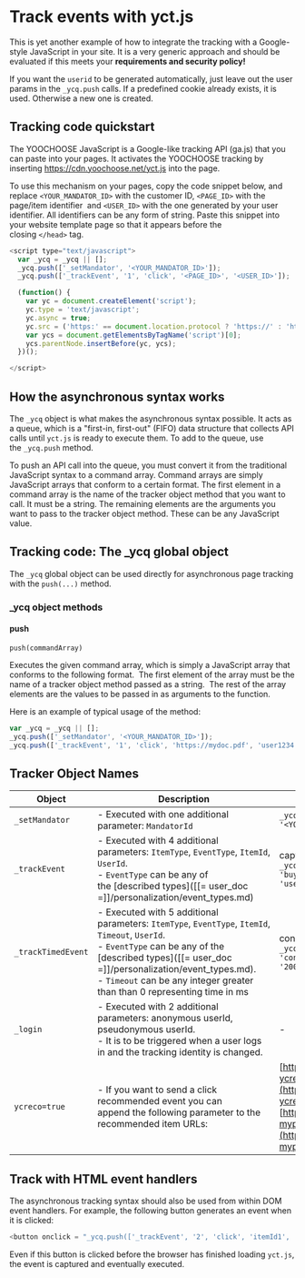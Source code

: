 # Track events with yct.js

This is yet another example of how to integrate the tracking with a Google-style 
JavaScript in your site. 
It is a very generic approach and should be evaluated if this meets your 
**requirements and security policy!**

If you want the `userid` to be generated automatically, just leave out the user 
params in the `_ycq.push` calls.
If a predefined cookie already exists, it is used. 
Otherwise a new one is created.

## Tracking code quickstart

The YOOCHOOSE JavaScript is a Google-like tracking API (ga.js) that you can paste 
into your pages. 
It activates the YOOCHOOSE tracking by inserting <https://cdn.yoochoose.net/yct.js> 
into the page.

To use this mechanism on your pages, copy the code snippet below, and replace 
`<YOUR_MANDATOR_ID>` with the customer ID, `<PAGE_ID>` with the page/item identifier 
and `<USER_ID>` with the one generated by your user identifier. 
All identifiers can be any form of string. 
Paste this snippet into your website template page so that it appears before 
the closing `</head>` tag.

``` js
<script type="text/javascript">
  var _ycq = _ycq || [];
  _ycq.push(['_setMandator', '<YOUR_MANDATOR_ID>']);
  _ycq.push(['_trackEvent', '1', 'click', '<PAGE_ID>', '<USER_ID>']);

  (function() {
    var yc = document.createElement('script'); 
    yc.type = 'text/javascript'; 
    yc.async = true;
    yc.src = ('https:' == document.location.protocol ? 'https://' : 'http://') + 'cdn.yoochoose.net/yct.js';
    var ycs = document.getElementsByTagName('script')[0];
    ycs.parentNode.insertBefore(yc, ycs);
  })();

</script>
```

## How the asynchronous syntax works

The `_ycq` object is what makes the asynchronous syntax possible. 
It acts as a queue, which is a "first-in, first-out" (FIFO) data structure that 
collects API calls until `yct.js` is ready to execute them. 
To add to the queue, use the `_ycq.push` method.

To push an API call into the queue, you must convert it from the traditional 
JavaScript syntax to a command array. 
Command arrays are simply JavaScript arrays that conform to a certain format. 
The first element in a command array is the name of the tracker object method 
that you want to call. 
It must be a string. The remaining elements are the arguments you want to pass 
to the tracker object method. 
These can be any JavaScript value.

## Tracking code: The \_ycq global object

The `_ycq` global object can be used directly for asynchronous page tracking 
with the `push(...)` method. 

### \_ycq object methods

#### push

`push(commandArray)`

Executes the given command array, which is simply a JavaScript array that conforms 
to the following format. 
The first element of the array must be the name of a tracker object method passed 
as a string. 
The rest of the array elements are the values to be passed in as arguments to 
the function. 

Here is an example of typical usage of the method:

``` js
var _ycq = _ycq || [];
_ycq.push(['_setMandator', '<YOUR_MANDATOR_ID>']);
_ycq.push(['_trackEvent', '1', 'click', 'https://mydoc.pdf', 'user1234']);
```

## Tracker Object Names

| Object          | Description   | Example  |
| --------------- | ------------- | ----- |
| `_setMandator ` | - Executed with one additional parameter: `MandatorId` | `_ycq.push (['_setMandator' , '<YOUR_MANDATOR_ID>']);` |
| `_trackEvent` | - Executed with 4 additional parameters: `ItemType`, `EventType`, `ItemId`, `UserId`.<br /> - `EventType` can be any of the [described types]([[= user_doc =]]/personalization/event_types.md) |  capturing an event: `_ycq.push(['_trackEvent', '1', 'buy', 'https://mydoc.pdf', 'user1234x']);` |
| `_trackTimedEvent` | - Executed with 5 additional parameters: `ItemType`, `EventType`, `ItemId`, `Timeout`, `UserId`.<br /> - `EventType` can be any of the [described types]([[= user_doc =]]/personalization/event_types.md).<br /> - `Timeout` can be any integer greater than than 0 representing time in ms | consume event sent after 20s: `_ycq.push(['_trackTimedEvent', '1', 'consume', 'https://mydoc.pdf', '20000', 'user1234x']);` |
| `_login` | - Executed with 2 additional parameters: anonymous userId, pseudonymous userId.<br /> - It is to be triggered when a user logs in and the tracking identity is changed.<br /> |-|
| `ycreco=true` | - If you want to send a click recommended event you can append the following parameter to the recommended item URLs: | [https://mydomain.com/mypage.html?ycreco=true](https://mydomain.com/mypage.html?ycreco=true) or <br />[https://mydomain.com/mypage.html?myparameter=x&ycreco=true](https://mydomain.com/mypage.html?myparameter=x&ycreco=true) |

## Track with HTML event handlers

The asynchronous tracking syntax should also be used from within DOM event handlers. 
For example, the following button generates an event when it is clicked:

``` js
<button onclick = "_ycq.push(['_trackEvent', '2', 'click', 'itemId1', 'user1234x'])"/><button>
```

Even if this button is clicked before the browser has finished loading `yct.js`, 
the event is captured and eventually executed.
